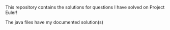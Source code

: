 This repository contains the solutions for questions I have solved on Project Euler!

The java files have my documented solution(s) 
